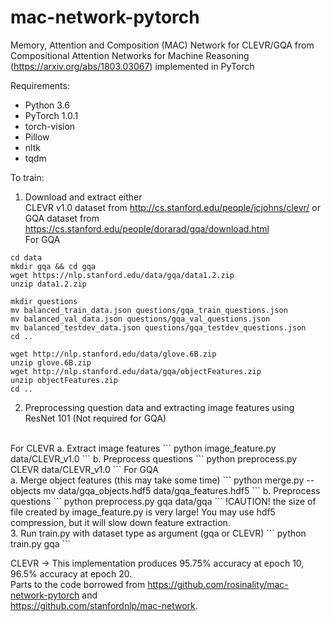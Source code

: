 # mac-network-pytorch
Memory, Attention and Composition (MAC) Network for CLEVR/GQA from Compositional Attention Networks for Machine Reasoning (https://arxiv.org/abs/1803.03067) implemented in PyTorch

Requirements:
* Python 3.6
* PyTorch 1.0.1
* torch-vision
* Pillow
* nltk
* tqdm

To train:

1. Download and extract either <br />
CLEVR v1.0 dataset from http://cs.stanford.edu/people/jcjohns/clevr/ or <br />
GQA dataset from https://cs.stanford.edu/people/dorarad/gqa/download.html <br />
For GQA
```
cd data
mkdir gqa && cd gqa
wget https://nlp.stanford.edu/data/gqa/data1.2.zip
unzip data1.2.zip

mkdir questions
mv balanced_train_data.json questions/gqa_train_questions.json
mv balanced_val_data.json questions/gqa_val_questions.json
mv balanced_testdev_data.json questions/gqa_testdev_questions.json
cd ..

wget http://nlp.stanford.edu/data/glove.6B.zip
unzip glove.6B.zip
wget http://nlp.stanford.edu/data/gqa/objectFeatures.zip
unzip objectFeatures.zip
cd ..
```
2. Preprocessing question data and extracting image features using ResNet 101 (Not required for GQA)
<br />
For CLEVR
a. Extract image features
```
python image_feature.py data/CLEVR_v1.0
```
b. Preprocess questions
```
python preprocess.py CLEVR data/CLEVR_v1.0
```
For GQA<br />
a. Merge object features (this may take some time)
```
python merge.py --objects
mv data/gqa_objects.hdf5 data/gqa_features.hdf5
```
b. Preprocess questions
```
python preprocess.py gqa data/gqa
```
!CAUTION! the size of file created by image_feature.py is very large! You may use hdf5 compression, but it will slow down feature extraction.
<br />
3. Run train.py with dataset type as argument (gqa or CLEVR)
```
python train.py gqa
```

CLEVR -> This implementation produces 95.75% accuracy at epoch 10, 96.5% accuracy at epoch 20.
<br />
Parts to the code borrowed from https://github.com/rosinality/mac-network-pytorch and <br />
https://github.com/stanfordnlp/mac-network.
